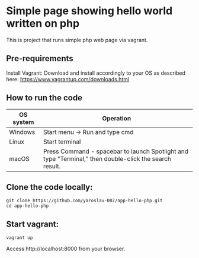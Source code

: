 # Simple page showing hello world written on php
This is project that runs simple php web page via vagrant.

## Pre-requirements

Install Vagrant:
       Download and install accordingly to your OS as described here:
    https://www.vagrantup.com/downloads.html

## How to run the code


 OS system | Operation
 ------------ | -------------
| Windows | Start menu -> Run and type cmd |
| Linux  |Start terminal |
| macOS | Press Command - spacebar to launch Spotlight and type "Terminal," then double-click the search result. |

## Clone the code locally:

    git clone https://github.com/yaroslav-007/app-hello-php.git
    cd app-hello-php

## Start vagrant:

    vagrant up

Access http://localhost:8000 from your browser.
